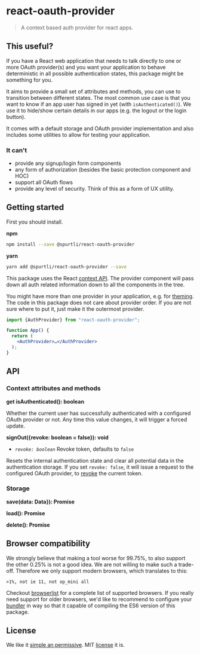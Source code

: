 # react-oauth-provider

> A context based auth provider for react apps.

## This useful?

If you have a React web application that needs to talk directly to one or more
OAuth provider(s) and you want your application to behave deterministic in all
possible authentication states, this package might be something for you.

It aims to provide a small set of attributes and methods, you can use to
transition between different states. The most common use case is that you want
to know if an app user has signed in yet (with `isAuthenticated()`). We use it
to hide/show certain details in our apps (e.g. the logout or the login button).

It comes with a default storage and OAuth provider implementation and also
includes some utilities to allow for testing your application.

### It can't

- provide any signup/login form components
- any form of authorization (besides the basic protection component and HOC)
- support all OAuth flows
- provide any level of security. Think of this as a form of UX utility.

## Getting started

First you should install.

**npm**

```bash
npm install --save @spurtli/react-oauth-provider
```

**yarn**

```bash
yarn add @spurtli/react-oauth-provider --save
``` 

This package uses the React [context API](https://reactjs.org/docs/context.html).
The provider component will pass down all auth related information down to all the
components in the tree.

You might have more than one provider in your application, e.g. for [theming](https://www.styled-components.com/docs/advanced#theming).
The code in this package does not care about provider order. If you are not sure 
where to put it, just make it the outermost provider.

```jsx
import {AuthProvider} from "react-oauth-provider";

function App() {
  return (
    <AuthProvider>…</AuthProvider>
  );
}
```

## API

### Context attributes and methods

**get isAuthenticated(): boolean**

Whether the current user has successfully authenticated with a configured OAuth
provider or not.
Any time this value changes, it will trigger a forced update.  

**signOut({revoke: boolean = false}): void**
- *`revoke: boolean`* Revoke token, defaults to `false`

Resets the internal authentication state and clear all potential data in the
authentication storage. If you set `revoke: false`, it will issue a request to
the configured OAuth provider, to [revoke](https://tools.ietf.org/html/rfc7009)
the current token.

### Storage

**save(data: Data}): Promise<void>**

**load(): Promise<Data>**

**delete(): Promise<void>**   

## Browser compatibility

We strongly believe that making a tool worse for 99.75%, to also support the
other 0.25% is not a good idea. We are not willing to make such a trade-off.
Therefore we only support modern browsers, which translates to this:

```
>1%, not ie 11, not op_mini all
```

Checkout [browserlist](https://browserl.ist/?q=%3E1%25%2C+not+ie+11%2C+not+op_mini+all)
for a complete list of supported browsers. If you really need support for older
browsers, we'd like to recommend to configure your [bundler](https://medium.com/@ajmeyghani/javascript-bundlers-a-comparison-e63f01f2a364)
in way so that it capable of compiling the ES6 version of this package. 

## License

We like it [simple an permissive](https://choosealicense.com/). MIT [license](./LICENSE) it is. 
